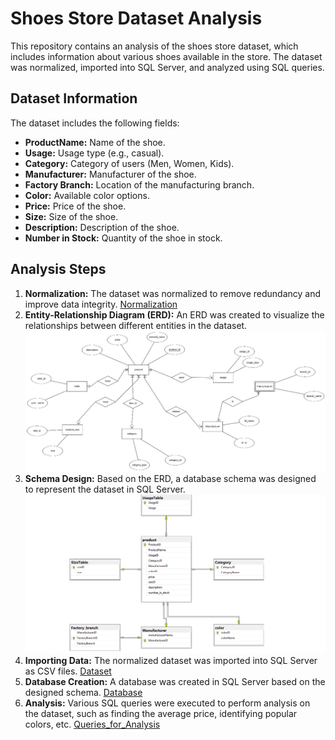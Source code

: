 # Shoes Store Dataset Analysis

This repository contains an analysis of the shoes store dataset, which includes information about various shoes available in the store. The dataset was normalized, imported into SQL Server, and analyzed using SQL queries.

## Dataset Information

The dataset includes the following fields:

- **ProductName:** Name of the shoe.
- **Usage:** Usage type (e.g., casual).
- **Category:** Category of users (Men, Women, Kids).
- **Manufacturer:** Manufacturer of the shoe.
- **Factory Branch:** Location of the manufacturing branch.
- **Color:** Available color options.
- **Price:** Price of the shoe.
- **Size:** Size of the shoe.
- **Description:** Description of the shoe.
- **Number in Stock:** Quantity of the shoe in stock.

## Analysis Steps

1. **Normalization:** The dataset was normalized to remove redundancy and improve data integrity. [Normalization](https://github.com/Shamss08/Shoes_Store_Analysis_Using_SQL/blob/main/Normalization.xlsx)
2. **Entity-Relationship Diagram (ERD):** An ERD was created to visualize the relationships between different entities in the dataset.
![alt text](https://github.com/Shamss08/Shoes_Store_Analysis_Using_SQL/blob/main/ERD.jpg "ERD")
3. **Schema Design:** Based on the ERD, a database schema was designed to represent the dataset in SQL Server. ![alt text](https://github.com/Shamss08/Shoes_Store_Analysis_Using_SQL/blob/main/DB_Diagram.png "Database Schema")
4. **Importing Data:** The normalized dataset was imported into SQL Server as CSV files. [Dataset](https://github.com/Shamss08/Shoes_Store_Analysis_Using_SQL/blob/main/Dataset.xlsx)
5. **Database Creation:** A database was created in SQL Server based on the designed schema. [Database](https://github.com/Shamss08/Shoes_Store_Analysis_Using_SQL/blob/main/store.bak)
6. **Analysis:** Various SQL queries were executed to perform analysis on the dataset, such as finding the average price, identifying popular colors, etc. [Queries_for_Analysis](https://github.com/Shamss08/Shoes_Store_Analysis_Using_SQL/blob/main/Shoes_Store.sql)
